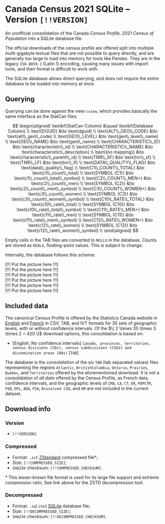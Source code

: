 # Canada Census 2021 SQLite – Version `[!!VERSION]`

An unofficial consolidation of the Canada *Census Profile, 2021 Census of Population* into a SQLite database file.

The official downloads of the census profile are offered split into multiple multi-gigabyte textual files that are not possible to query directly, and are generally too large to load into memory for tools like Pandas. They are in the legacy `ISO-8859-1` (Latin 1) encoding, causing many issues with import tools, and their format is difficult to work with.

The SQLite database allows direct querying, and does not require the entire database to be loaded into memory at once.

## Querying
Querying can be done against the view `cview`, which provides basically the same interface as the StatCan files:

$$
\begin{aligned}
    \textbf{StatCan Column} &\quad \textbf{Database Column} \\
    \text{DGUID} &\to \text{dguid} \\
    \text{ALT\\_GEO\\_CODE} &\to \text{alt\\_geo\\_code} \\
    \text{GEO\\_LEVEL} &\to \text{geo\\_level\\_name} \\
    \text{GEO\\_NAME} &\to \text{geo\\_name} \\
    \text{CHARACTERISTIC\\_ID} &\to \text{characteristic\\_id} \\
    \text{CHARACTERISTIC\\_NAME} &\to \text{characteristic\\_description} \\
    \text{(no mapping)} &\to \text{characteristic\\_parent\\_id} \\
    \text{TNR\\_SF} &\to \text{tnr\\_sf} \\
    \text{TNR\\_LF} &\to \text{tnr\\_lf} \\
    \text{DATA\\_QUALITY\\_FLAG} &\to \text{data\\_quality\\_flag} \\
    \text{C1\\_COUNT\\_TOTAL} &\to \text{c1\\_count\\_total} \\
    \text{SYMBOL (C1)} &\to \text{c1\\_count\\_total\\_symbol} \\
    \text{C2\\_COUNT\\_MEN+} &\to \text{c2\\_count\\_men} \\
    \text{SYMBOL (C2)} &\to \text{c2\\_count\\_men\\_symbol} \\
    \text{C3\\_COUNT\\_WOMEN+} &\to \text{c3\\_count\\_women} \\
    \text{SYMBOL (C3)} &\to \text{c3\\_count\\_women\\_symbol} \\
    \text{C10\\_RATE\\_TOTAL} &\to \text{c10\\_rate\\_total} \\
    \text{SYMBOL (C10)} &\to \text{c10\\_rate\\_total\\_symbol} \\
    \text{C11\\_RATE\\_MEN+} &\to \text{c11\\_rate\\_men} \\
    \text{SYMBOL (C11)} &\to \text{c11\\_rate\\_men\\_symbol} \\
    \text{C12\\_RATE\\_WOMEN+} &\to \text{c12\\_rate\\_women} \\
    \text{SYMBOL (C12)} &\to \text{c12\\_rate\\_women\\_symbol} \\
\end{aligned}
$$

Empty cells in the TAB files are converted to `NULL`s in the database. Counts are stored as `REAL`s, floating-point values. This is subject to change.

Internally, the database follows this schema:

[!!! Put the picture here !!!]  
[!!! Put the picture here !!!]  
[!!! Put the picture here !!!]  
[!!! Put the picture here !!!]  
[!!! Put the picture here !!!]  
[!!! Put the picture here !!!]

## Included data
The canonical Census Profile is offered by the Statistics Canada website in [English](https://www12.statcan.gc.ca/census-recensement/2021/dp-pd/prof/details/download-telecharger.cfm) and [French](https://www12.statcan.gc.ca/census-recensement/2021/dp-pd/prof/details/download-telecharger.cfm?Lang=F) in CSV, TAB, and IVT formats for 35 sets of geographic levels, with or without confidence intervals. Of the $\( 2 \times 35 \times 3 \times 2 = 420 \)$ download options, this consolidation is based on:

- [English; No confidence intervals] `Canada, provinces, territories, census divisions (CDs), census subdivisions (CSDs) and dissemination areas (DAs)` [`TAB`]

The database is the *consolidation* of the six `TAB`  (tab separated values) files representing the regions `Atlantic`, `BritishColumbia`, `Ontario`, `Prairies`, `Quebec`, and `Territories` offered by the aforementioned download.  It is not a *consolidation* of *all data* offered by the Census Profile, as French data, confidence intervals, and the geographic levels of `CMA`, `CA`, `CT`, `ER`, `POPCTR`, `FED`, `DPL`, `ADA`, `FSA`, `Dissolved CSD`, and `HR` are not included in the current dataset.

## Download info

### Version
- `[!!VERSION]`

### Compressed
- Format: `.zst` [ZStandard](https://github.com/facebook/zstd/releases) compressed file*;
- Size: `[!!COMPRESSED_SIZE]`;
- `SHA256` checksum: `[!!COMPRESSED_CHECKSUM]`.

\* This lesser-known file format is used for its large file support and extreme compression ratio. See link above for the ZSTD decompression tool.

### Decompressed
- Format: `.sqlite3` [SQLite](https://www.sqlite.org/) database file;
- Size: `[!!DECOMPRESSED_SIZE]`;
- `SHA256` checksum: `[!!DECOMPRESSED_CHECKSUM]`.